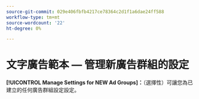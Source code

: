 ```yaml
---
source-git-commit: 029e406fbfb4217ce78364c2d1f1a6dae24ff588
workflow-type: tm+mt
source-wordcount: '22'
ht-degree: 0%

---
```

# 文字廣告範本 — 管理新廣告群組的設定

**[!UICONTROL Manage Settings for NEW Ad Groups]：**（選擇性）可讓您為已建立的任何廣告群組設定設定。
